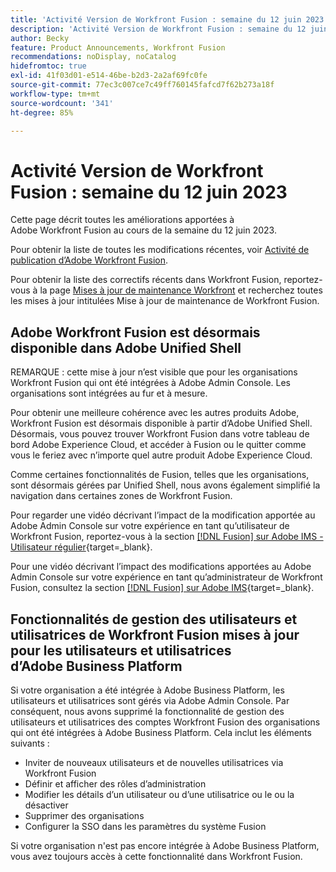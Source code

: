 ```yaml
---
title: 'Activité Version de Workfront Fusion : semaine du 12 juin 2023'
description: 'Activité Version de Workfront Fusion : semaine du 12 juin 2023'
author: Becky
feature: Product Announcements, Workfront Fusion
recommendations: noDisplay, noCatalog
hidefromtoc: true
exl-id: 41f03d01-e514-46be-b2d3-2a2af69fc0fe
source-git-commit: 77ec3c007ce7c49ff760145fafcd7f62b273a18f
workflow-type: tm+mt
source-wordcount: '341'
ht-degree: 85%

---
```


# Activité Version de Workfront Fusion : semaine du 12 juin 2023

Cette page décrit toutes les améliorations apportées à Adobe Workfront Fusion au cours de la semaine du 12 juin 2023.

Pour obtenir la liste de toutes les modifications récentes, voir [Activité de publication d’Adobe Workfront Fusion](/help/workfront-fusion/fusion-product-releases/fusion-release-activity.md).

Pour obtenir la liste des correctifs récents dans Workfront Fusion, reportez-vous à la page [Mises à jour de maintenance Workfront](https://experienceleague.adobe.com/docs/workfront-known-issues/releases/current-updates.html?lang=fr) et recherchez toutes les mises à jour intitulées Mise à jour de maintenance de Workfront Fusion.

## Adobe Workfront Fusion est désormais disponible dans Adobe Unified Shell

REMARQUE : cette mise à jour n’est visible que pour les organisations Workfront Fusion qui ont été intégrées à Adobe Admin Console. Les organisations sont intégrées au fur et à mesure.

Pour obtenir une meilleure cohérence avec les autres produits Adobe, Workfront Fusion est désormais disponible à partir d’Adobe Unified Shell. Désormais, vous pouvez trouver Workfront Fusion dans votre tableau de bord Adobe Experience Cloud, et accéder à Fusion ou le quitter comme vous le feriez avec n’importe quel autre produit Adobe Experience Cloud.

Comme certaines fonctionnalités de Fusion, telles que les organisations, sont désormais gérées par Unified Shell, nous avons également simplifié la navigation dans certaines zones de Workfront Fusion.

Pour regarder une vidéo décrivant l’impact de la modification apportée au Adobe Admin Console sur votre expérience en tant qu’utilisateur de Workfront Fusion, reportez-vous à la section [[!DNL Fusion] sur Adobe IMS - Utilisateur régulier](https://video.tv.adobe.com/v/3412465/){target=_blank}.

Pour une vidéo décrivant l’impact des modifications apportées au Adobe Admin Console sur votre expérience en tant qu’administrateur de Workfront Fusion, consultez la section [[!DNL Fusion]  sur Adobe IMS](https://video.tv.adobe.com/v/3412464/){target=_blank}.


## Fonctionnalités de gestion des utilisateurs et utilisatrices de Workfront Fusion mises à jour pour les utilisateurs et utilisatrices d’Adobe Business Platform

Si votre organisation a été intégrée à Adobe Business Platform, les utilisateurs et utilisatrices sont gérés via Adobe Admin Console. Par conséquent, nous avons supprimé la fonctionnalité de gestion des utilisateurs et utilisatrices des comptes Workfront Fusion des organisations qui ont été intégrées à Adobe Business Platform. Cela inclut les éléments suivants :

* Inviter de nouveaux utilisateurs et de nouvelles utilisatrices via Workfront Fusion
* Définir et afficher des rôles d’administration
* Modifier les détails d’un utilisateur ou d’une utilisatrice ou le ou la désactiver
* Supprimer des organisations
* Configurer la SSO dans les paramètres du système Fusion

Si votre organisation n&#39;est pas encore intégrée à Adobe Business Platform, vous avez toujours accès à cette fonctionnalité dans Workfront Fusion.
